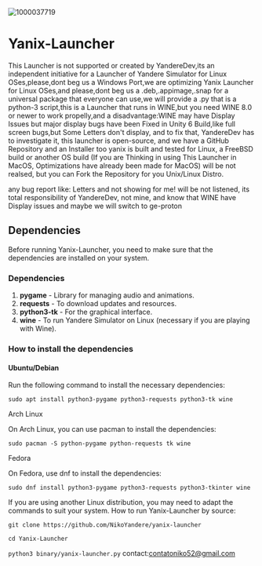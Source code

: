![1000037719](https://github.com/user-attachments/assets/fe9bebc1-c338-41ed-8a85-1bc5f79a46cd)





# Yanix-Launcher
This Launcher is not supported or created by YandereDev,its an independent initiative for a Launcher of Yandere Simulator for Linux OSes,please,dont beg us a Windows Port,we are optimizing Yanix Launcher for Linux OSes,and please,dont beg us a .deb,.appimage,.snap for a universal package that everyone can use,we will provide a .py that is a python-3 script,this is a Launcher that runs in WINE,but you need WINE 8.0 or newer to work propelly,and a disadvantage:WINE may have Display Issues but major display bugs have been Fixed in Unity 6 Build,like full screen bugs,but Some Letters don't display, and to fix that, YandereDev has to investigate it, this launcher is open-source, and we have a GitHub Repository and an Installer too yanix is built and tested for Linux, a FreeBSD build or another OS build (If you are Thinking in using This Launcher in MacOS, Optimizations have already been made for MacOS) will be not realsed, but you can Fork the Repository for you Unix/Linux Distro.

any bug report like: Letters and not showing for me! will be not listened, its total responsibility of YandereDev, not mine, and know that WINE have Display issues and maybe we will switch to ge-proton

## Dependencies

Before running Yanix-Launcher, you need to make sure that the dependencies are installed on your system.

### Dependencies

1. **pygame** - Library for managing audio and animations.
2. **requests** - To download updates and resources.
3. **python3-tk** - For the graphical interface.
4. **wine** - To run Yandere Simulator on Linux (necessary if you are playing with Wine).

### How to install the dependencies

#### Ubuntu/Debian

Run the following command to install the necessary dependencies:

`sudo apt install python3-pygame python3-requests python3-tk wine`

Arch Linux

On Arch Linux, you can use pacman to install the dependencies:

`sudo pacman -S python-pygame python-requests tk wine`

Fedora

On Fedora, use dnf to install the dependencies:

`sudo dnf install python3-pygame python3-requests python3-tkinter wine`

If you are using another Linux distribution, you may need to adapt the commands to suit your system.
How to run Yanix-Launcher by source:

`git clone https://github.com/NikoYandere/yanix-launcher`
          
`cd Yanix-Launcher`

`python3 binary/yanix-launcher.py`
contact:contatoniko52@gmail.com 
 
